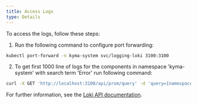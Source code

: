 ```yaml
---
title: Access Logs
type: Details
---
```


To access the logs, follow these steps:

1. Run the following command to configure port forwarding:
```bash
kubectl port-forward -n kyma-system svc/logging-loki 3100:3100
```

2. To get first 1000 line of logs for the components in namespace 'kyma-system' with search term 'Error' run following command:
```bash
curl -X GET 'http://localhost:3100/api/prom/query' -d 'query={namespace="kyma-system"}' -d 'regexp=Error' -d 'limit=1000'
```

For further information, see the [Loki API documentation](https://github.com/grafana/loki/blob/master/docs/api.md).

